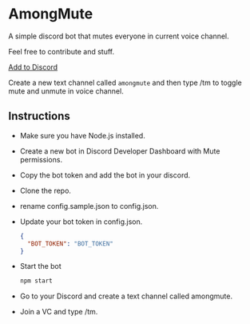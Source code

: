 # AmongMute

A simple discord bot that mutes everyone in current voice channel.

Feel free to contribute and stuff.

[Add to Discord](https://discord.com/api/oauth2/authorize?client_id=757861746265292840&permissions=4194304&scope=bot)

Create a new text channel called `amongmute` and then type /tm to toggle mute and unmute in voice channel.

## Instructions

- Make sure you have Node.js installed.
- Create a new bot in Discord Developer Dashboard with Mute permissions.
- Copy the bot token and add the bot in your discord.
- Clone the repo.
- rename config.sample.json to config.json.
- Update your bot token in config.json.

  ```json
  {
    "BOT_TOKEN": "BOT_TOKEN"
  }
  ```

- Start the bot

  ```bash
  npm start
  ```

- Go to your Discord and create a text channel called amongmute.
- Join a VC and type /tm.
